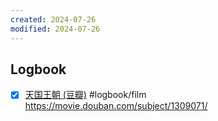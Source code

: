 ```yaml
---
created: 2024-07-26
modified: 2024-07-26
---
```



## Logbook
- [x] [天国王朝 (豆瓣)](things:///show?id=3z6dhGU581oYbyViRq1XYo) #logbook/film
	https://movie.douban.com/subject/1309071/
